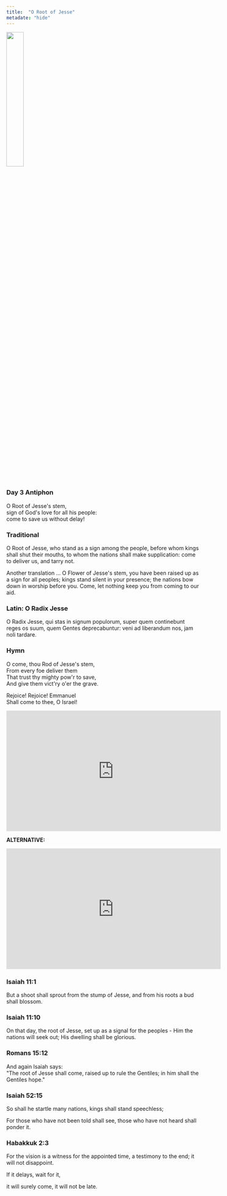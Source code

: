 ```yaml
---
title:  "O Root of Jesse"
metadate: "hide"
---
```

<img src="{{ site.baseurl }}/assets/images/O_Radix.png" class="drawing" style="width: 30%;">


### Day 3 Antiphon

O Root of Jesse's stem, <br>
sign of God's love for all his people: <br>
come to save us without delay! <br>

### Traditional

O Root of Jesse, who stand as a sign among the people, before whom kings shall shut their mouths, to whom the nations shall make supplication: come to deliver us, and tarry not.

Another translation ...
O Flower of Jesse's stem, you have been raised up as a sign for all peoples; kings stand silent in your presence; the nations bow down in worship before you. Come, let nothing keep you from coming to our aid.

### Latin: O Radix Jesse

O Radix Jesse, qui stas in signum populorum, super quem continebunt reges os suum, quem Gentes deprecabuntur: veni ad liberandum nos, jam noli tardare.

### Hymn

O come, thou Rod of Jesse's stem, <br>
From every foe deliver them <br>
That trust thy mighty pow'r to save, <br>
And give them vict'ry o'er the grave. <br>
<p>
Rejoice! Rejoice! Emmanuel <br>
Shall come to thee, O Israel! <br>

<p>
<iframe width="560" height="315" src="https://www.youtube.com/embed/7xtpJ4Q_Q-4?si=ChVxzBzuhuy6OKde&amp;start=94&end=135" title="YouTube video player" frameborder="0" allow="accelerometer; autoplay; clipboard-write; encrypted-media; gyroscope; picture-in-picture; web-share" allowfullscreen></iframe>

<p>


<b>ALTERNATIVE:</b>

<p>
<iframe width="560" height="315" src="https://www.youtube.com/embed/_VvmuyhbIUQ?si=0Ul7Gl4uHiGlLdCU&amp;start=82&end=172" title="YouTube video player" frameborder="0" allow="accelerometer; autoplay; clipboard-write; encrypted-media; gyroscope; picture-in-picture; web-share" allowfullscreen></iframe>

<p>

### Isaiah 11:1

But a shoot shall sprout from the stump of Jesse, and from his roots a bud shall blossom.

### Isaiah 11:10

On that day, the root of Jesse, set up as a signal for the peoples - Him the nations will seek out; His dwelling shall be glorious.

### Romans 15:12

And again Isaiah says:<br>
"The root of Jesse shall come, raised up to rule the Gentiles; in him shall the Gentiles hope."

### Isaiah 52:15

So shall he startle many nations, kings shall stand speechless;<br>

For those who have not been told shall see, those who have not heard shall ponder it.

### Habakkuk 2:3

For the vision is a witness for the appointed time, a testimony to the end; it will not disappoint.<br>

If it delays, wait for it,<br>

it will surely come, it will not be late.

